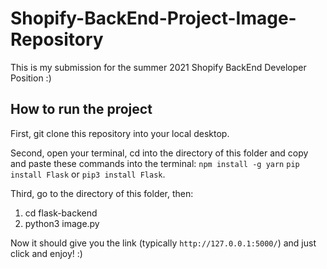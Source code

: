 # Shopify-BackEnd-Project-Image-Repository
This is my submission for the summer 2021 Shopify BackEnd Developer Position :)

## How to run the project
First, git clone this repository into your local desktop.

Second, open your terminal, cd into the directory of this folder and copy and paste these commands into the terminal:
`npm install -g yarn` `pip install Flask` or `pip3 install Flask`.

Third, go to the directory of this folder, then:
  1. cd flask-backend
  2. python3 image.py

  
 Now it should give you the link (typically `http://127.0.0.1:5000/`) and just click and enjoy! :) 
